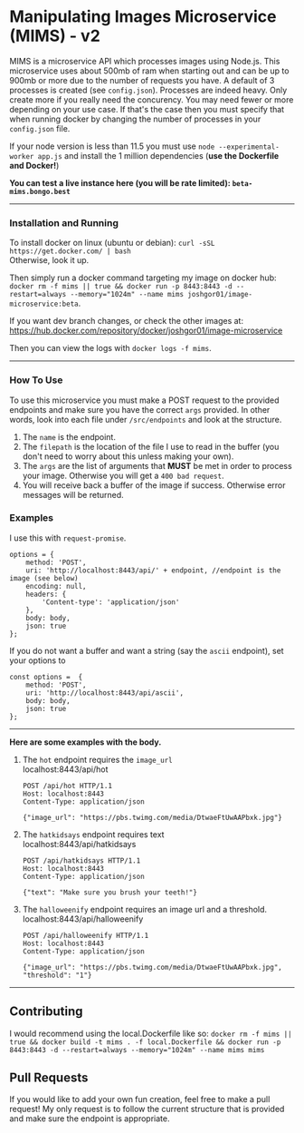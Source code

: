 # Manipulating Images Microservice (MIMS) - v2
MIMS is a microservice API which processes images using Node.js.
This microservice uses about 500mb of ram when starting out and can be up to 900mb or more due to the number of requests you have.
A default of 3 processes is created (see `config.json`). Processes are indeed heavy. Only create more if you really need the concurency. 
You may need fewer or more depending on your use case. If that's the case then you must specify that when running
docker by changing the number of processes in your `config.json` file.

If your node version is less than 11.5 you must use `node --experimental-worker app.js` and install the 1 million dependencies (**use the Dockerfile and Docker!**)

**You can test a live instance here (you will be rate limited): `beta-mims.bongo.best`**

___

### Installation and Running
To install docker on linux (ubuntu or debian): `curl -sSL https://get.docker.com/ | bash` \
Otherwise, look it up.


Then simply run a docker command targeting my image on docker hub:
`docker rm -f mims || true && docker run -p 8443:8443 -d --restart=always --memory="1024m" --name mims joshgor01/image-microservice:beta`.

If you want dev branch changes, or check the other images at: https://hub.docker.com/repository/docker/joshgor01/image-microservice

Then you can view the logs with `docker logs -f mims`.

___

### How To Use
To use this microservice you must make a POST request to the provided endpoints and make sure you have
the correct `args` provided. In other words, look into each file under `/src/endpoints` and look at the structure.

1) The `name` is the endpoint.
2) The `filepath` is the location of the file I use to read in the buffer (you don't need to worry about this unless making your own).
3) The `args` are the list of arguments that **MUST** be met in order to process your image. Otherwise you will get a `400 bad request`.
4) You will receive back a buffer of the image if success. Otherwise error messages will be returned.

### Examples

I use this with `request-promise`.
```$xslt
options = {
    method: 'POST',
    uri: 'http://localhost:8443/api/' + endpoint, //endpoint is the image (see below)
    encoding: null,
    headers: {
        'Content-type': 'application/json'
    },
    body: body,
    json: true
};
```
If you do not want a buffer and want a string (say the `ascii` endpoint), set your options to
```$xslt
const options =  {
    method: 'POST',
    uri: 'http://localhost:8443/api/ascii',
    body: body,
    json: true
};
```
_____
**Here are some examples with the body.**

1) The `hot` endpoint requires the `image_url` \
localhost:8443/api/hot
    ```$xslt
    POST /api/hot HTTP/1.1
    Host: localhost:8443
    Content-Type: application/json
    
    {"image_url": "https://pbs.twimg.com/media/DtwaeFtUwAAPbxk.jpg"}
    ```

2) The `hatkidsays` endpoint requires text \
localhost:8443/api/hatkidsays
    ```$xslt
    POST /api/hatkidsays HTTP/1.1
    Host: localhost:8443
    Content-Type: application/json
    
    {"text": "Make sure you brush your teeth!"}
    ```
3) The `halloweenify` endpoint requires an image url and a threshold. \
localhost:8443/api/halloweenify

    ```$xslt
    POST /api/halloweenify HTTP/1.1
    Host: localhost:8443
    Content-Type: application/json

    {"image_url": "https://pbs.twimg.com/media/DtwaeFtUwAAPbxk.jpg", "threshold": "1"}
    ```

___

## Contributing
I would recommend using the local.Dockerfile like so: `docker rm -f mims || true && docker build -t mims . -f local.Dockerfile && docker run -p 8443:8443 -d --restart=always --memory="1024m" --name mims mims`

## Pull Requests
If you would like to add your own fun creation, feel free to make a pull request!
My only request is to follow the current structure that is provided and make sure the endpoint is appropriate.


